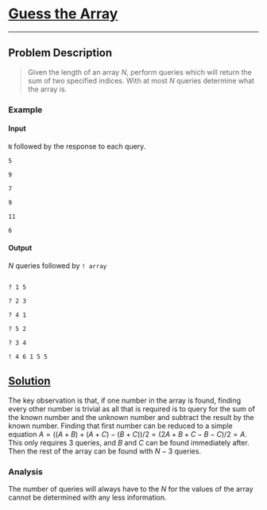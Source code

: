 [_metadata_:tags]:- "CodeForces trivial"

# [Guess the Array](https://codeforces.com/contest/727/problem/C)

---

## Problem Description
> Given the length of an array $N$, perform queries which will return the sum of two specified indices. With at most $N$ queries determine what the array is.

### Example
#### Input
`N` followed by the response to each query.
```
5
 
9
 
7
 
9
 
11
 
6
```
#### Output
$N$ queries followed by `! array`
```
 
? 1 5
 
? 2 3
 
? 4 1
 
? 5 2
 
? 3 4
 
! 4 6 1 5 5
```

## [Solution](%PUBLIC_URL%/solutions/guess_the_array.py)
The key observation is that, if one number in the array is found, finding every other number is trivial as all that is required is to query for the sum of the known number and the unknown number and subtract the result by the known number. Finding that first number can be reduced to a simple equation $A = ((A+B) + (A+C) - (B+C))/2=(2A + B + C - B - C)/2=A$. This only requires 3 queries, and $B$ and $C$ can be found immediately after. Then the rest of the array can be found with $N-3$ queries.

### Analysis
The number of queries will always have to the $N$ for the values of the array cannot be determined with any less information. 